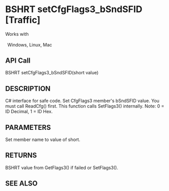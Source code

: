 # BSHRT setCfgFlags3_bSndSFID [Traffic]

Works with <p class="s1" style="padding-top: 2pt;padding-left: 5pt;text-indent: 0pt;text-align: left;"><a name="bookmark405">&zwnj;</a>Windows, Linux, Mac</p>

## API Call
BSHRT setCfgFlags3_bSndSFID(short value)
## DESCRIPTION
C# interface for safe code. Set CfgFlags3 member&#39;s bSndSFID value. You must call ReadCfg() first. This function calls SetFlags3() internally. Note: 0 = ID Decimal, 1 = ID Hex.

## PARAMETERS
Set member name to value of short.

## RETURNS
BSHRT value from GetFlags3() if failed or SetFlags3().

## SEE ALSO


